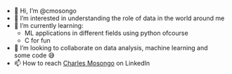 - 👋 Hi, I’m @cmosongo
- 👀 I’m interested in understanding the role of data in the world around me
- 🌱 I’m currently learning:
   - ML applications in different fields using python ofcourse
   - C for fun 
- 💞️ I’m looking to collaborate on data analysis, machine learning and some code 😅
- 📫 How to reach [Charles Mosongo](https://www.linkedin.com/in/charles-mosongo/) on LinkedIn

<!---
cmosongo/cmosongo is a ✨ special ✨ repository because its `README.md` (this file) appears on your GitHub profile.
You can click the Preview link to take a look at your changes.
--->
